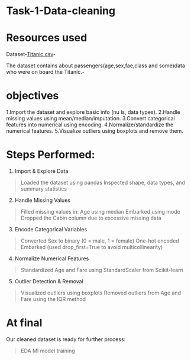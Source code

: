 # Task-1-Data-cleaning
# Resources used
Dataset-[Titanic.csv](https://www.kaggle.com/datasets/rushikeshlavate/titanic-datset)-

The dataset contains about passengers(age,sex,fae,class and some)data who were on board the Titanic.-

# objectives
1.Import the dataset and explore basic info (nu ls, data types).
2.Handle missing values using mean/median/imputation.
3.Convert categorical features into numerical using encoding.
4.Normalize/standardize the numerical features.
5.Visualize outliers using boxplots and remove them.
# Steps Performed:
1. Import & Explore Data
 > Loaded the dataset using pandas
 > Inspected shape, data types, and summary statistics
2. Handle Missing Values
 >Filled missing values in:
  Age using median
  Embarked using mode
 >Dropped the Cabin column due to excessive missing data
3. Encode Categorical Variables
 >Converted Sex to binary (0 = male, 1 = female)
 >One-hot encoded Embarked (used drop_first=True to avoid multicollinearity)
4. Normalize Numerical Features
 >Standardized Age and Fare using StandardScaler from Scikit-learn
5. Outlier Detection & Removal
 >Visualized outliers using boxplots
 >Removed outliers from Age and Fare using the IQR method
# At final
 Our cleaned dataset is ready for further process:
   > EDA
   > Ml model training 
 

